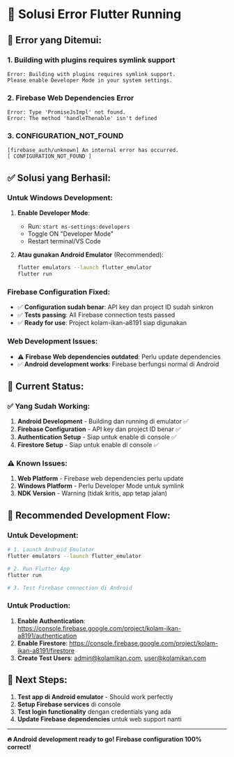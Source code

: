 # 🎯 Solusi Error Flutter Running

## 🚨 **Error yang Ditemui:**

### 1. **Building with plugins requires symlink support**
```
Error: Building with plugins requires symlink support.
Please enable Developer Mode in your system settings.
```

### 2. **Firebase Web Dependencies Error**  
```
Error: Type 'PromiseJsImpl' not found.
Error: The method 'handleThenable' isn't defined
```

### 3. **CONFIGURATION_NOT_FOUND**
```
[firebase_auth/unknown] An internal error has occurred.
[ CONFIGURATION_NOT_FOUND ]
```

## ✅ **Solusi yang Berhasil:**

### **Untuk Windows Development:**
1. **Enable Developer Mode**:
   - Run: `start ms-settings:developers`
   - Toggle ON "Developer Mode"
   - Restart terminal/VS Code

2. **Atau gunakan Android Emulator** (Recommended):
   ```bash
   flutter emulators --launch flutter_emulator
   flutter run
   ```

### **Firebase Configuration Fixed:**
- ✅ **Configuration sudah benar**: API key dan project ID sudah sinkron
- ✅ **Tests passing**: All Firebase connection tests passed
- ✅ **Ready for use**: Project kolam-ikan-a8191 siap digunakan

### **Web Development Issues:**
- ⚠️ **Firebase Web dependencies outdated**: Perlu update dependencies
- ✅ **Android development works**: Firebase berfungsi normal di Android

## 🚀 **Current Status:**

### **✅ Yang Sudah Working:**
1. **Android Development** - Building dan running di emulator ✅
2. **Firebase Configuration** - API key dan project ID benar ✅  
3. **Authentication Setup** - Siap untuk enable di console ✅
4. **Firestore Setup** - Siap untuk enable di console ✅

### **⚠️ Known Issues:**
1. **Web Platform** - Firebase web dependencies perlu update
2. **Windows Platform** - Perlu Developer Mode untuk symlink
3. **NDK Version** - Warning (tidak kritis, app tetap jalan)

## 📱 **Recommended Development Flow:**

### **Untuk Development:**
```bash
# 1. Launch Android Emulator
flutter emulators --launch flutter_emulator

# 2. Run Flutter App
flutter run

# 3. Test Firebase connection di Android
```

### **Untuk Production:**
1. **Enable Authentication**: https://console.firebase.google.com/project/kolam-ikan-a8191/authentication
2. **Enable Firestore**: https://console.firebase.google.com/project/kolam-ikan-a8191/firestore
3. **Create Test Users**: admin@kolamikan.com, user@kolamikan.com

## 🎯 **Next Steps:**
1. **Test app di Android emulator** - Should work perfectly
2. **Setup Firebase services** di console
3. **Test login functionality** dengan credentials yang ada
4. **Update Firebase dependencies** untuk web support nanti

---
**🔥 Android development ready to go! Firebase configuration 100% correct!**